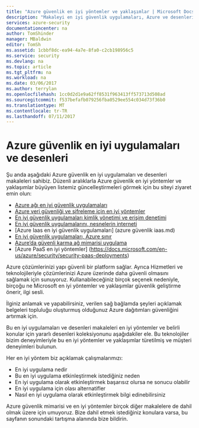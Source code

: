 ```yaml
---
title: "Azure güvenlik en iyi yöntemler ve yaklaşımlar | Microsoft Docs"
description: "Makaleyi en iyi güvenlik uygulamaları, Azure ve desenleri ve seçkin farklı Azure kaynakları için en iyi yöntemler listesini hakkında tanıtılmaktadır."
services: azure-security
documentationcenter: na
author: TomShinder
manager: MBaldwin
editor: TomSh
ms.assetid: 1cbbf8dc-ea94-4a7e-8fa0-c2cb198956c5
ms.service: security
ms.devlang: na
ms.topic: article
ms.tgt_pltfrm: na
ms.workload: na
ms.date: 03/06/2017
ms.author: terrylan
ms.openlocfilehash: 1cc0d2d1e9a62ff8531f963413ff573713d508ad
ms.sourcegitcommit: f537befafb079256fba0529ee554c034d73f36b0
ms.translationtype: MT
ms.contentlocale: tr-TR
ms.lasthandoff: 07/11/2017
---
```

# <a name="azure-security-best-practices-and-patterns"></a>Azure güvenlik en iyi uygulamaları ve desenleri
Şu anda aşağıdaki Azure güvenlik en iyi uygulamaları ve desenleri makaleleri sahibiz. Düzenli aralıklarla Azure güvenlik en iyi yöntemler ve yaklaşımlar büyüyen listemiz güncelleştirmeleri görmek için bu siteyi ziyaret emin olun:  

* [Azure ağı en iyi güvenlik uygulamaları](azure-security-network-security-best-practices.md)
* [Azure veri güvenliği ve şifreleme için en iyi yöntemler](azure-security-data-encryption-best-practices.md)
* [En iyi güvenlik uygulamaları kimlik yönetimi ve erişim denetimi](azure-security-identity-management-best-practices.md)
* [En iyi güvenlik uygulamalarını, nesnelerin interneti](azure-security-iot-best-practices.md)
* [Azure Iaas en iyi güvenlik uygulamaları] (azure güvenlik iaas.md)
* [En iyi güvenlik uygulamaları, Azure sınır](../best-practices-network-security.md)
* [Azure’da güvenli karma ağ mimarisi uygulama](../guidance/guidance-iaas-ra-secure-vnet-hybrid.md)
* [Azure PaaS en iyi yöntemler] (https://docs.microsoft.com/en-us/azure/security/security-paas-deployments)

Azure çözümlerinizi yapı güvenli bir platform sağlar. Ayrıca Hizmetleri ve teknolojileriyle çözümlerinizi Azure üzerinde daha güvenli olmasını sağlamak için sunuyoruz. Kullanabileceğiniz birçok seçenek nedeniyle, birçoğu ne Microsoft en iyi yöntemler ve yaklaşımlar güvenlik geliştirme önerir, ilgi sesli.

İlginiz anlamak ve yapabilirsiniz, verilen sağ bağlamda şeyleri açıklamak belgeleri topluluğu oluşturmuş olduğunuz Azure dağıtımları güvenliğini artırmak için.

Bu en iyi uygulamaları ve desenleri makaleleri en iyi yöntemler ve belirli konular için yararlı desenleri koleksiyonunu aşağıdakiler ele. Bu teknolojiler bizim deneyimleriyle bu en iyi yöntemler ve yaklaşımlar türetilmiş ve müşteri deneyimleri bulunun.

Her en iyi yöntem biz açıklamak çalışmalarımızı:

* En iyi uygulama nedir
* Bu en iyi uygulama etkinleştirmek istediğiniz neden
* En iyi uygulama olarak etkinleştirmek başarısız olursa ne sonucu olabilir
* En iyi uygulama için olası alternatifler
* Nasıl en iyi uygulama olarak etkinleştirmek bilgi edinebilirsiniz

Azure güvenlik mimarisi ve en iyi yöntemler birçok diğer makalelere de dahil olmak üzere için umuyoruz. Bize dahil etmek istediğiniz konulara varsa, bu sayfanın sonundaki tartışma alanında bize bildirin.
